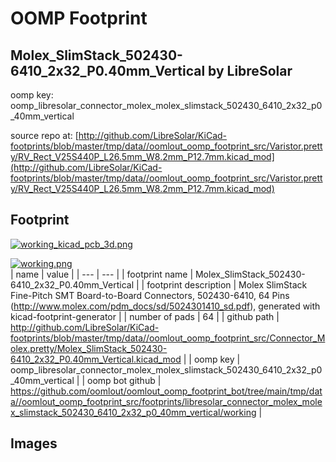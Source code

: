 # OOMP Footprint  
## Molex_SlimStack_502430-6410_2x32_P0.40mm_Vertical  by LibreSolar  
  
oomp key: oomp_libresolar_connector_molex_molex_slimstack_502430_6410_2x32_p0_40mm_vertical  
  
source repo at: [http://github.com/LibreSolar/KiCad-footprints/blob/master/tmp/data//oomlout_oomp_footprint_src/Varistor.pretty/RV_Rect_V25S440P_L26.5mm_W8.2mm_P12.7mm.kicad_mod](http://github.com/LibreSolar/KiCad-footprints/blob/master/tmp/data//oomlout_oomp_footprint_src/Varistor.pretty/RV_Rect_V25S440P_L26.5mm_W8.2mm_P12.7mm.kicad_mod)  
## Footprint  
  
[![working_kicad_pcb_3d.png](working_kicad_pcb_3d_600.png)](working_kicad_pcb_3d.png)  
  
[![working.png](working_600.png)](working.png)  
| name | value | 
| --- | --- | 
| footprint name | Molex_SlimStack_502430-6410_2x32_P0.40mm_Vertical | 
| footprint description | Molex SlimStack Fine-Pitch SMT Board-to-Board Connectors, 502430-6410, 64 Pins (http://www.molex.com/pdm_docs/sd/5024301410_sd.pdf), generated with kicad-footprint-generator | 
| number of pads | 64 | 
| github path | http://github.com/LibreSolar/KiCad-footprints/blob/master/tmp/data//oomlout_oomp_footprint_src/Connector_Molex.pretty/Molex_SlimStack_502430-6410_2x32_P0.40mm_Vertical.kicad_mod | 
| oomp key | oomp_libresolar_connector_molex_molex_slimstack_502430_6410_2x32_p0_40mm_vertical | 
| oomp bot github | https://github.com/oomlout/oomlout_oomp_footprint_bot/tree/main/tmp/data//oomlout_oomp_footprint_src/footprints/libresolar_connector_molex_molex_slimstack_502430_6410_2x32_p0_40mm_vertical/working | 
## Images  
